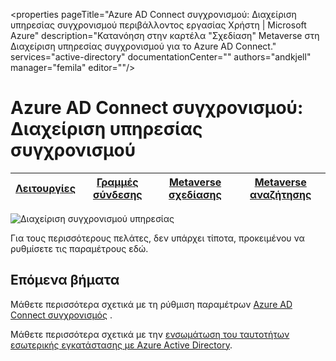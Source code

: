 <properties
    pageTitle="Azure AD Connect συγχρονισμού: Διαχείριση υπηρεσίας συγχρονισμού περιβάλλοντος εργασίας Χρήστη | Microsoft Azure"
    description="Κατανόηση στην καρτέλα "Σχεδίαση" Metaverse στη Διαχείριση υπηρεσίας συγχρονισμού για το Azure AD Connect."
    services="active-directory"
    documentationCenter=""
    authors="andkjell"
    manager="femila"
    editor=""/>

<tags
    ms.service="active-directory"
    ms.workload="identity"
    ms.tgt_pltfrm="na"
    ms.devlang="na"
    ms.topic="article"
    ms.date="09/07/2016"
    ms.author="billmath"/>


# <a name="azure-ad-connect-sync-synchronization-service-manager"></a>Azure AD Connect συγχρονισμού: Διαχείριση υπηρεσίας συγχρονισμού

[Λειτουργίες](active-directory-aadconnectsync-service-manager-ui-operations.md) | [Γραμμές σύνδεσης](active-directory-aadconnectsync-service-manager-ui-connectors.md) | [Metaverse σχεδίασης](active-directory-aadconnectsync-service-manager-ui-mvdesigner.md) | [Metaverse αναζήτησης](active-directory-aadconnectsync-service-manager-ui-mvsearch.md)
--- | --- | --- | ---

![Διαχείριση συγχρονισμού υπηρεσίας](./media/active-directory-aadconnectsync-service-manager-ui/mvdesigner.png)

Για τους περισσότερους πελάτες, δεν υπάρχει τίποτα, προκειμένου να ρυθμίσετε τις παραμέτρους εδώ.

## <a name="next-steps"></a>Επόμενα βήματα
Μάθετε περισσότερα σχετικά με τη ρύθμιση παραμέτρων [Azure AD Connect συγχρονισμός](active-directory-aadconnectsync-whatis.md) .

Μάθετε περισσότερα σχετικά με την [ενσωμάτωση του ταυτοτήτων εσωτερικής εγκατάστασης με Azure Active Directory](active-directory-aadconnect.md).
